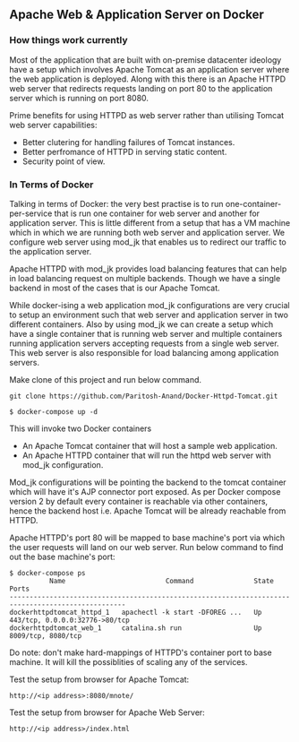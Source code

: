 ## Apache Web & Application Server on Docker

### How things work currently
Most of the application that are built with on-premise datacenter ideology have a setup which involves Apache Tomcat as an application server where the web application is deployed. Along with this there is an Apache HTTPD web server that redirects requests landing on port 80 to the application server which is running on port 8080.

Prime benefits for using HTTPD as web server rather than utilising Tomcat web server capabilities:
* Better clutering for handling failures of Tomcat instances.
* Better perfromance of HTTPD in serving static content.
* Security point of view.

### In Terms of Docker
Talking in terms of Docker: the very best practise is to run one-container-per-service that is run one container for web server and another for application server. This is little different from a setup that has a VM machine which in which we are running both web server and application server. We configure web server using mod_jk that enables us to redirect our traffic to the application server.

Apache HTTPD with mod_jk provides load balancing features that can help in load balancing request on multiple backends. Though we have a single backend in most of the cases that is our Apache Tomcat.

While docker-ising a web application mod_jk configurations are very crucial to setup an environment such that web server and application server in two different containers. Also by using mod_jk we can create a setup which have a single container that is running web server and multiple containers running application servers accepting requests from a single web server. This web server is also responsible for load balancing among application servers.

Make clone of this project and run below command. 
```
git clone https://github.com/Paritosh-Anand/Docker-Httpd-Tomcat.git
```
```
$ docker-compose up -d
```

This will invoke two Docker containers 
- An Apache Tomcat container that will host a sample web application.
- An Apache HTTPD container that will run the httpd web server with mod_jk configuration. 

Mod_jk configurations will be pointing the backend to the tomcat container which will have it's AJP connector port exposed. As per Docker compose version 2 by default every container is reachable via other containers, hence the backend host i.e. Apache Tomcat will be already reachable from HTTPD. 

Apache HTTPD's port 80 will be mapped to base machine's port via which the user requests will land on our web server. Run below command to find out the base machine's port:
```
$ docker-compose ps
          Name                         Command               State               Ports
---------------------------------------------------------------------------------------------------
dockerhttpdtomcat_httpd_1   apachectl -k start -DFOREG ...   Up      443/tcp, 0.0.0.0:32776->80/tcp
dockerhttpdtomcat_web_1     catalina.sh run                  Up      8009/tcp, 8080/tcp
```

Do note: don't make hard-mappings of HTTPD's container port to base machine. It will kill the possiblities of scaling any of the services.

Test the setup from browser for Apache Tomcat:
```
http://<ip address>:8080/mnote/
```

Test the setup from browser for Apache Web Server:
```
http://<ip address>/index.html
```
